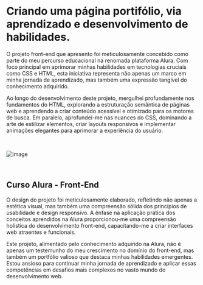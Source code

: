 <h1>Criando uma página portifólio, via aprendizado e desenvolvimento de habilidades.</h1>

<p>O projeto front-end que apresento foi meticulosamente concebido como parte do meu percurso educacional na renomada plataforma Alura. Com foco principal em aprimorar minhas habilidades em tecnologias cruciais como CSS e HTML, esta iniciativa representa não apenas um marco em minha jornada de aprendizado, mas também uma expressão tangível do conhecimento adquirido.

Ao longo do desenvolvimento deste projeto, mergulhei profundamente nos fundamentos do HTML, explorando a estruturação semântica de páginas web e aprendendo a criar conteúdo acessível e otimizado para os motores de busca. Em paralelo, aprofundei-me nas nuances do CSS, dominando a arte de estilizar elementos, criar layouts responsivos e implementar animações elegantes para aprimorar a experiência do usuário.</p>
<br>

![image](https://github.com/w3ssfs/HTML_CSS/assets/85897421/f138e87a-f177-47ab-ab93-a65b52d4d7b5)

<br>

<h2>Curso Alura - Front-End</h2>
<p>O design do projeto foi meticulosamente elaborado, refletindo não apenas a estética visual, mas também uma compreensão sólida dos princípios de usabilidade e design responsivo. A ênfase na aplicação prática dos conceitos aprendidos na Alura proporcionou-me uma compreensão holística do desenvolvimento front-end, capacitando-me a criar interfaces web atraentes e funcionais.

Este projeto, alimentado pelo conhecimento adquirido na Alura, não é apenas um testemunho do meu crescimento no domínio do front-end, mas também um portfólio valioso que destaca minhas habilidades emergentes. Estou ansioso para continuar minha jornada de aprendizado e aplicar essas competências em desafios mais complexos no vasto mundo do desenvolvimento web.</p>
<br>


